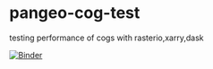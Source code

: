 # pangeo-cog-test
testing performance of cogs with rasterio,xarry,dask


[![Binder](https://mybinder.org/badge_logo.svg)](https://mybinder.org/v2/gh/scottyhq/pangeo-cog-test/master?urlpath=lab/tree/cog-timing.ipynb)
